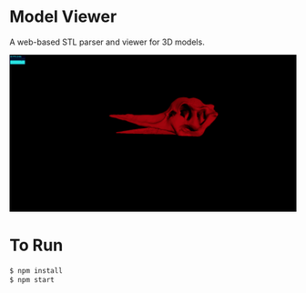 # Model Viewer

A web-based STL parser and viewer for 3D models. 

![example model](public/images/Screen%20Shot%202018-12-07%20at%2013.47.57.png)
# To Run
```sh
$ npm install
$ npm start
```
